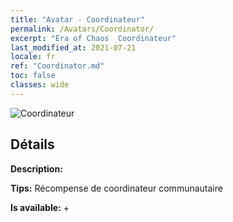 ```yaml
---
title: "Avatar - Coordinateur"
permalink: /Avatars/Coordinator/
excerpt: "Era of Chaos  Coordinateur"
last_modified_at: 2021-07-21
locale: fr
ref: "Coordinator.md"
toc: false
classes: wide
---
```

 ![Coordinateur](/images/a/avatarFrame_15.png)

## Détails

 **Description:**  

 **Tips:** Récompense de coordinateur communautaire 

 **Is available:**  + 

